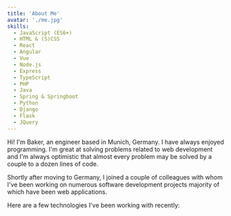 ```yaml
---
title: 'About Me'
avatar: './me.jpg'
skills:
  - JavaScript (ES6+)
  - HTML & (S)CSS
  - React
  - Angular
  - Vue
  - Node.js
  - Express
  - TypeScript
  - PHP
  - Java
  - Spring & Springboot
  - Python
  - Django
  - Flask
  - JQuery
---
```


Hi! I'm Baker, an engineer based in Munich, Germany. I have always enjoyed programming. I'm great at solving problems related to web development and I'm always optimistic that almost every problem may be solved by a couple to a dozen lines of code.

Shortly after moving to Germany, I joined a couple of colleagues with whom I've been working on numerous software development projects majority of which have been web applications. 

Here are a few technologies I've been working with recently:

